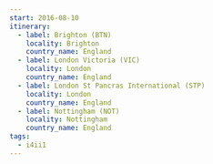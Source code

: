 ```yaml
---
start: 2016-08-10
itinerary:
  - label: Brighton (BTN)
    locality: Brighton
    country_name: England
  - label: London Victoria (VIC)
    locality: London
    country_name: England
  - label: London St Pancras International (STP)
    locality: London
    country_name: England
  - label: Nottingham (NOT)
    locality: Nottingham
    country_name: England
tags:
  - i4ii1
---
```

